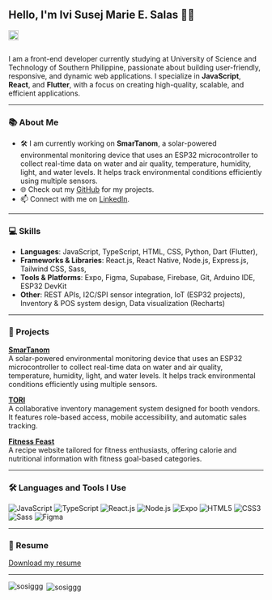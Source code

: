 ## Hello, I'm Ivi Susej Marie E. Salas 👋🏻
<a href='https://www.linkedin.com/in/ivi-susej-marie-salas-389383344/'><img align='left' alt="LinkedIn" src="https://img.shields.io/badge/LinkedIn-0A66C2?style=for-the-badge&logo=linkedin&logoColor=white" height="20px"/></a>
<br/>
<br/>

I am a front-end developer currently studying at University of Science and Technology of Southern Philippine, passionate about building user-friendly, responsive, and dynamic web applications. I specialize in **JavaScript**, **React**, and **Flutter**, with a focus on creating high-quality, scalable, and efficient applications.

---

### 📚 About Me
- 🛠️ I am currently working on **SmarTanom**, a solar-powered environmental monitoring device that uses an ESP32 microcontroller to collect real-time data on water and air quality, temperature, humidity, light, and water levels. It helps track environmental conditions efficiently using multiple sensors.
- 🌐 Check out my [GitHub](https://github.com/Sosiggg?tab=repositories) for my projects.
- 📫 Connect with me on [LinkedIn](https://www.linkedin.com/in/ivi-susej-marie-salas-389383344/).

---

### 💻 Skills
- **Languages**: JavaScript, TypeScript, HTML, CSS, Python, Dart (Flutter),
- **Frameworks & Libraries**: React.js, React Native, Node.js, Express.js, Tailwind CSS, Sass,
- **Tools & Platforms**: Expo, Figma, Supabase, Firebase, Git, Arduino IDE, ESP32 DevKit
- **Other**: REST APIs, I2C/SPI sensor integration, IoT (ESP32 projects), Inventory & POS system design, Data visualization (Recharts)

---

### 🚀 Projects

**[SmarTanom](https://github.com/SmarTanom)**  
A solar-powered environmental monitoring device that uses an ESP32 microcontroller to collect real-time data on water and air quality, temperature, humidity, light, and water levels. It helps track environmental conditions efficiently using multiple sensors.

**[TORI](https://github.com/Biltin108010/Techno2.0)**  
A collaborative inventory management system designed for booth vendors. It features role-based access, mobile accessibility, and automatic sales tracking.

**[Fitness Feast](https://github.com/Sosiggg/fitnessfeast)**  
A recipe website tailored for fitness enthusiasts, offering calorie and nutritional information with fitness goal-based categories.

---

### 🛠️ Languages and Tools I Use
 ![JavaScript](https://img.shields.io/badge/JavaScript-FFD700?style=for-the-badge&logo=javascript&logoColor=black)
 ![TypeScript](https://img.shields.io/badge/TypeScript-3178C6?style=for-the-badge&logo=typescript&logoColor=white)
 ![React.js](https://img.shields.io/badge/React-61DAFB?style=for-the-badge&logo=react&logoColor=black)
 ![Node.js](https://img.shields.io/badge/Node.js-339933?style=for-the-badge&logo=node.js&logoColor=white)
 ![Expo](https://img.shields.io/badge/Expo-000020?style=for-the-badge&logo=expo&logoColor=white)
 ![HTML5](https://img.shields.io/badge/HTML5-E34F26?style=for-the-badge&logo=html5&logoColor=white)
 ![CSS3](https://img.shields.io/badge/CSS3-1572B6?style=for-the-badge&logo=css3&logoColor=white)
 ![Sass](https://img.shields.io/badge/Sass-CC6699?style=for-the-badge&logo=sass&logoColor=white)
 ![Figma](https://img.shields.io/badge/Figma-F24E1E?style=for-the-badge&logo=figma&logoColor=white)

---

### 📑 Resume  
[Download my resume]()

---

<p><img align="left" src="https://github-readme-stats.vercel.app/api/top-langs?username=sosiggg&show_icons=true&locale=en&layout=compact" alt="sosiggg" /></p>

<p>&nbsp;<img align="center" src="https://github-readme-stats.vercel.app/api?username=sosiggg&show_icons=true&locale=en" alt="sosiggg" /></p>

